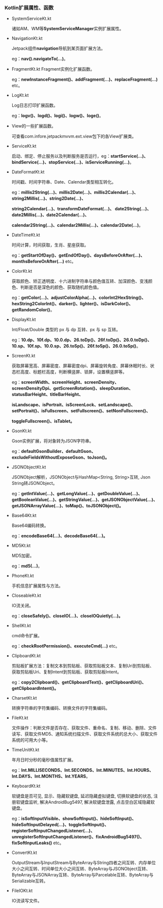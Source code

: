### Kotlin扩展属性、函数

* SystemServiceKt.kt

  诸如AM、WM等**SystemServiceManager**实例扩展属性。

* NavigationKt.kt

  Jetpack组件**navigation**导航到某页面扩展方法。

  eg：**nav().navigateTo(...)**。

* FragmentKt.kt Fragment实例化扩展函数。

  eg：**newInstanceFragment<T>()、addFragment(...)、replaceFragment(...)** etc。

* LogKt.kt

  Log日志打印扩展函数。

  eg：**logv()、logd()、logi()、logw()、loge()**。

* View的一些扩展函数。

  可查看com.infore.jetpackmvvm.ext.view包下的各View扩展类。

* ServiceKt.kt

  启动、绑定、停止服务以及判断服务是否运行，eg：**startService(...)、bindService(...)、stopService(...)、isServiceRunning(...)**。

* DateFormatKt.kt

  时间戳、时间字符串、Date、Calendar类型相互转化。

  eg：**millis2String(...)、millis2Date(...)、millis2Calendar(...)、string2Millis(...)、string2Date(...)、**

  **string2Calendar(...)、transformDateFormat(...)、 date2String(...)、date2Millis(...)、date2Calendar(...)、**

  **calendar2String(...)、calendar2Millis(...)、calendar2Date(...)**。

* DateTimeKt.kt

  时间计算，时间获取，生肖、星座获取。

  eg：**getStartOfDay()、getEndOfDay()、daysBeforeOrAfter(...)、monthsBeforeOrAfter(...)** etc。

* ColorKt.kt

  获取颜色、矫正透明度、十六进制字符串与颜色值互转、加深颜色、变浅颜色、判断是否是深色的颜色、获取随机颜色值。

  eg：**getColor(...)、adjustColorAlpha(...)、colorInt2HexString()、hexString2ColorInt()、darker()、lighter()、isDarkColor()、getRandomColor()**。

* DisplayKt.kt

  Int/Float/Double 类型的 px 与 dp 互转、px 与 sp 互转。

  eg：**10.dp、10f.dp、10.0.dp、26.toDp()、26f.toDp()、26.0.toDp()、10.sp、10f.sp、10.0.sp、26.toSp()、26f.toSp()、26.0.toSp()**。

* ScreenKt.kt

  获取屏幕宽高、屏幕密度、屏幕密度dpi、屏幕旋转角度、屏幕休眠时长、状态栏高度、标题栏高度，判断横竖屏、锁屏，设置横竖屏等。

  eg：**screenWidth、screenHeight、screenDensity、screenDensityDpi、getScreenRotation()、sleepDuration、statusBarHeight、titleBarHeight、**

  **isLandscape、isPortrait、isScreenLock、setLandscape()、setPortrait()、isFullscreen、setFullscreen()、setNonFullscreen()、**

  **toggleFullscreen()、isTablet。**

* GsonKt.kt

  Gson实例扩展，将对象转为JSON字符串。

  eg：**defaultGsonBuilder、defaultGson、excludeFieldsWithoutExposeGson、toJson()。**

* JSONObjectKt.kt

  JSONObject解析，JSONObject与HashMap<String, String>互转, Json String转JSONObject。

  eg：**getIntValue(...)、getLongValue(...)、getDoubleValue(...)、getBooleanValue(...)、getStringValue(...)、getJSONObjectValue(...)、getJSONArrayValue(...)、toMap()、toJSONObject()。**

* Base64Kt.kt

  Base64编码转换。

  eg：**encodeBase64(...)、decodeBase64(...)。**

* MD5Kt.kt

  MD5加密。

  eg：**md5(...)**。

* PhoneKt.kt

  手机信息扩展属性与方法。

* CloseableKt.kt

  IO流关闭。

  eg：**closeSafely()、closeIO(...)、closeIOQuietly(...)。**

* ShellKt.kt

  cmd命令扩展。

  eg：**checkRootPermission()、executeCmd(...)** etc。

* ClipboardKt.kt

  剪贴板扩展方法：复制文本到剪贴板、获取剪贴板文本、复制Uri到剪贴板、获取剪贴板Uri、复制Intent到剪贴板、获取剪贴板Intent。

  eg：**copy2Clipboard()、getClipboardText()、getClipboardUri()、getClipboardIntent()。**

* CharsetKt.kt

  转换字符串的字符集编码、转换文件的字符集编码。

* FileKt.kt

  文件操作：判断文件是否存在、获取文件、重命名、复制、移动、删除、文件读写、获取文件MD5、通知系统扫描文件、获取文件系统的总大小、获取文件系统的可用大小等。

* TimeUnitKt.kt

  年月日时分秒的毫秒值属性扩展。

  eg：**Int.MILLISECONDS、Int.SECONDS、Int.MINUTES、Int.HOURS、Int.DAYS、Int.MONTHS、Int.YEARS**。

* KeyboardKt.kt

  软键盘是否可见, 显示、隐藏软键盘, 延迟隐藏虚拟键盘, 切换软键盘的状态, 注册软键盘监听, 解决AndroidBug5497, 解决软键盘泄露, 点击空白区域隐藏软键盘。

  eg：**isSoftInputVisible、showSoftInput()、hideSoftInput()、hideSoftInputDelayed(...)、toggleSoftInput()、registerSoftInputChangedListener(...)、unregisterSoftInputChangedListener()、fixAndroidBug5497()、fixSoftInputLeaks()** etc。

* ConvertKt.kt

  OutputStream与InputStream与ByteArray与String四者之间互转、内存单位大小之间互转、时间单位大小之间互转、ByteArray与JSONObject互转、ByteArray与JSONArray互转、ByteArray与Parcelable互转、ByteArray与Serializable互转。

* FileIOKt.kt

  IO流读写文件。